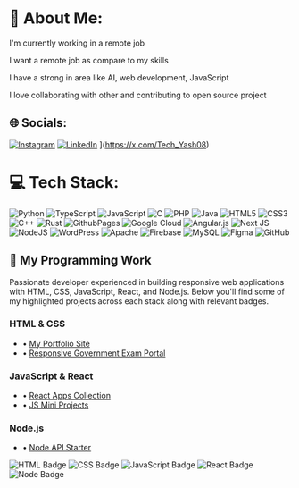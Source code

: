 # 💫 About Me:
I'm currently working in a remote job
>
I want a remote job as compare to my skills 
>
I have a strong in area like AI, web development, JavaScript 
>
I love collaborating with other and contributing to open source project 
## 🌐 Socials:
[![Instagram](https://img.shields.io/badge/Instagram-%23E4405F.svg?logo=Instagram&logoColor=white)](https://instagram.com/Yashgupta4196) [![LinkedIn](https://img.shields.io/badge/LinkedIn-%230077B5.svg?logo=linkedin&logoColor=white)](https://www.linkedin.com/in/yash-gupta-30a066331/) [](https://img.shields.io/badge/X-%23000000.svg?logo=X&logoColor=white)](https://x.com/Tech_Yash08) 
# 💻 Tech Stack:
![Python](https://img.shields.io/badge/python-3670A0?style=for-the-badge&logo=python&logoColor=ffdd54) ![TypeScript](https://img.shields.io/badge/typescript-%23007ACC.svg?style=for-the-badge&logo=typescript&logoColor=white) ![JavaScript](https://img.shields.io/badge/javascript-%23323330.svg?style=for-the-badge&logo=javascript&logoColor=%23F7DF1E) ![C](https://img.shields.io/badge/c-%2300599C.svg?style=for-the-badge&logo=c&logoColor=white) ![PHP](https://img.shields.io/badge/php-%23777BB4.svg?style=for-the-badge&logo=php&logoColor=white) ![Java](https://img.shields.io/badge/java-%23ED8B00.svg?style=for-the-badge&logo=openjdk&logoColor=white) ![HTML5](https://img.shields.io/badge/html5-%23E34F26.svg?style=for-the-badge&logo=html5&logoColor=white) ![CSS3](https://img.shields.io/badge/css3-%231572B6.svg?style=for-the-badge&logo=css3&logoColor=white) ![C++](https://img.shields.io/badge/c++-%2300599C.svg?style=for-the-badge&logo=c%2B%2B&logoColor=white) ![Rust](https://img.shields.io/badge/rust-%23000000.svg?style=for-the-badge&logo=rust&logoColor=white) ![GithubPages](https://img.shields.io/badge/github%20pages-121013?style=for-the-badge&logo=github&logoColor=white) ![Google Cloud](https://img.shields.io/badge/GoogleCloud-%234285F4.svg?style=for-the-badge&logo=google-cloud&logoColor=white) ![Angular.js](https://img.shields.io/badge/angular.js-%23E23237.svg?style=for-the-badge&logo=angularjs&logoColor=white) ![Next JS](https://img.shields.io/badge/Next-black?style=for-the-badge&logo=next.js&logoColor=white) ![NodeJS](https://img.shields.io/badge/node.js-6DA55F?style=for-the-badge&logo=node.js&logoColor=white) ![WordPress](https://img.shields.io/badge/WordPress-%23117AC9.svg?style=for-the-badge&logo=WordPress&logoColor=white) ![Apache](https://img.shields.io/badge/apache-%23D42029.svg?style=for-the-badge&logo=apache&logoColor=white) ![Firebase](https://img.shields.io/badge/firebase-a08021?style=for-the-badge&logo=firebase&logoColor=ffcd34) ![MySQL](https://img.shields.io/badge/mysql-4479A1.svg?style=for-the-badge&logo=mysql&logoColor=white) ![Figma](https://img.shields.io/badge/figma-%23F24E1E.svg?style=for-the-badge&logo=figma&logoColor=white) ![GitHub](https://img.shields.io/badge/github-%23121011.svg?style=for-the-badge&logo=github&logoColor=white)
## 🚀 My Programming Work

Passionate developer experienced in building responsive web applications with HTML, CSS, JavaScript, React, and Node.js. Below you'll find some of my highlighted projects across each stack along with relevant badges.

### HTML & CSS
- • [My Portfolio Site](https://github.com/Yash-kumar-coder/yash-portfolio)
- • [Responsive Government Exam Portal](https://github.com/Yash-kumar-coder/Government-Exam-Portal)

### JavaScript & React
- • [React Apps Collection](#)
- • [JS Mini Projects](#)

### Node.js
- • [Node API Starter](#)

![HTML Badge](https://img.shields.io/badge/html5-%23E34F26.svg?style=for-the-badge&logo=html5&logoColor=white) ![CSS Badge](https://img.shields.io/badge/css3-%231572B6.svg?style=for-the-badge&logo=css3&logoColor=white) ![JavaScript Badge](https://img.shields.io/badge/javascript-%23323330.svg?style=for-the-badge&logo=javascript&logoColor=%23F7DF1E) ![React Badge](https://img.shields.io/badge/react-%2320232a.svg?style=for-the-badge&logo=react&logoColor=%2361DAFB) ![Node Badge](https://img.shields.io/badge/node.js-6DA55F?style=for-the-badge&logo=node.js&logoColor=white)
